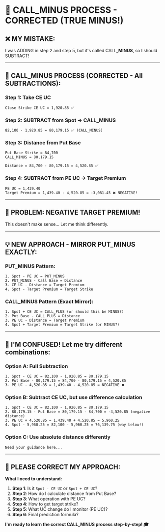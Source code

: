 # 🎯 CALL_MINUS PROCESS - CORRECTED (TRUE MINUS!)

## ❌ **MY MISTAKE:**
I was ADDING in step 2 and step 5, but it's called CALL_**MINUS**, so I should SUBTRACT!

---

## 🔴 **CALL_MINUS PROCESS (CORRECTED - All SUBTRACTIONS):**

### **Step 1: Take CE UC**
```
Close Strike CE UC = 1,920.85 ✅
```

### **Step 2: SUBTRACT from Spot → CALL_MINUS**
```
82,100 - 1,920.85 = 80,179.15 ✅ (CALL_MINUS)
```

### **Step 3: Distance from Put Base**
```
Put Base Strike = 84,700
CALL_MINUS = 80,179.15

Distance = 84,700 - 80,179.15 = 4,520.85 ✅
```

### **Step 4: SUBTRACT from PE UC → Target Premium**
```
PE UC = 1,439.40
Target Premium = 1,439.40 - 4,520.85 = -3,081.45 ❌ NEGATIVE!
```

---

## 🤔 **PROBLEM: NEGATIVE TARGET PREMIUM!**

This doesn't make sense... Let me think differently.

---

## 💡 **NEW APPROACH - MIRROR PUT_MINUS EXACTLY:**

### **PUT_MINUS Pattern:**
```
1. Spot - PE UC = PUT_MINUS
2. PUT_MINUS - Call Base = Distance
3. CE UC - Distance = Target Premium
4. Spot - Target Premium = Target Strike
```

### **CALL_MINUS Pattern (Exact Mirror):**
```
1. Spot + CE UC = CALL_PLUS (or should this be MINUS?)
2. Put Base - CALL_PLUS = Distance
3. PE UC - Distance = Target Premium
4. Spot + Target Premium = Target Strike (or MINUS?)
```

---

## 🤯 **I'M CONFUSED! Let me try different combinations:**

### **Option A: Full Subtraction**
```
1. Spot - CE UC = 82,100 - 1,920.85 = 80,179.15
2. Put Base - 80,179.15 = 84,700 - 80,179.15 = 4,520.85
3. PE UC - 4,520.85 = 1,439.40 - 4,520.85 = NEGATIVE ❌
```

### **Option B: Subtract CE UC, but use difference calculation**
```
1. Spot - CE UC = 82,100 - 1,920.85 = 80,179.15
2. 80,179.15 - Put Base = 80,179.15 - 84,700 = -4,520.85 (negative distance)
3. PE UC + 4,520.85 = 1,439.40 + 4,520.85 = 5,960.25
4. Spot - 5,960.25 = 82,100 - 5,960.25 = 76,139.75 (way below!)
```

### **Option C: Use absolute distance differently**
```
Need your guidance here...
```

---

## 🙏 **PLEASE CORRECT MY APPROACH:**

**What I need to understand:**

1. **Step 1**: Is it `Spot - CE UC` or `Spot + CE UC`?
2. **Step 2**: How do I calculate distance from Put Base?
3. **Step 3**: What operation with PE UC?
4. **Step 4**: How to get target strike?
5. **Step 5**: What UC change do I monitor (PE UC)?
6. **Step 6**: Final prediction formula?

**I'm ready to learn the correct CALL_MINUS process step-by-step! 🎓**

